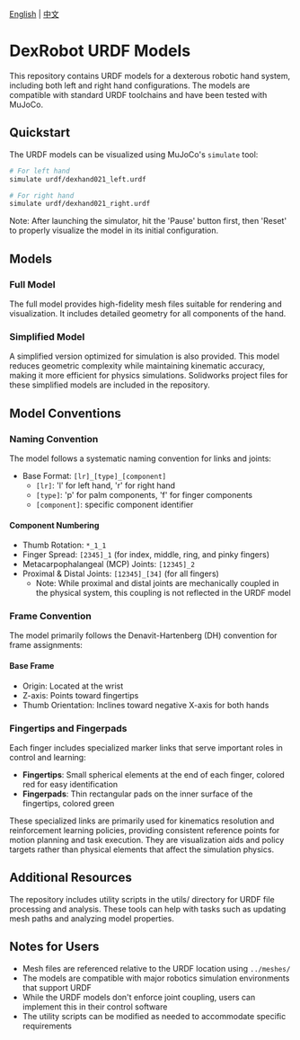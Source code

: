 [English](README.md) | [中文](README_zh.md)

# DexRobot URDF Models

This repository contains URDF models for a dexterous robotic hand system, including both left and right hand configurations. The models are compatible with standard URDF toolchains and have been tested with MuJoCo.

## Quickstart

The URDF models can be visualized using MuJoCo's `simulate` tool:

```bash
# For left hand
simulate urdf/dexhand021_left.urdf

# For right hand
simulate urdf/dexhand021_right.urdf
```

Note: After launching the simulator, hit the 'Pause' button first, then 'Reset' to properly visualize the model in its initial configuration.

## Models

### Full Model

The full model provides high-fidelity mesh files suitable for rendering and visualization. It includes detailed geometry for all components of the hand.

### Simplified Model

A simplified version optimized for simulation is also provided. This model reduces geometric complexity while maintaining kinematic accuracy, making it more efficient for physics simulations. Solidworks project files for these simplified models are included in the repository.

## Model Conventions

### Naming Convention

The model follows a systematic naming convention for links and joints:

- Base Format: `[lr]_[type]_[component]`
  - `[lr]`: 'l' for left hand, 'r' for right hand
  - `[type]`: 'p' for palm components, 'f' for finger components
  - `[component]`: specific component identifier

#### Component Numbering

- Thumb Rotation: `*_1_1`
- Finger Spread: `[2345]_1` (for index, middle, ring, and pinky fingers)
- Metacarpophalangeal (MCP) Joints: `[12345]_2`
- Proximal & Distal Joints: `[12345]_[34]` (for all fingers)
  - Note: While proximal and distal joints are mechanically coupled in the physical system, this coupling is not reflected in the URDF model

### Frame Convention

The model primarily follows the Denavit-Hartenberg (DH) convention for frame assignments:

#### Base Frame

- Origin: Located at the wrist
- Z-axis: Points toward fingertips
- Thumb Orientation: Inclines toward negative X-axis for both hands

### Fingertips and Fingerpads

Each finger includes specialized marker links that serve important roles in control and learning:

- **Fingertips**: Small spherical elements at the end of each finger, colored red for easy identification
- **Fingerpads**: Thin rectangular pads on the inner surface of the fingertips, colored green
   
These specialized links are primarily used for kinematics resolution and reinforcement learning policies, providing consistent reference points for motion planning and task execution. They are visualization aids and policy targets rather than physical elements that affect the simulation physics.

## Additional Resources

The repository includes utility scripts in the utils/ directory for URDF file processing and analysis. These tools can help with tasks such as updating mesh paths and analyzing model properties.

## Notes for Users

- Mesh files are referenced relative to the URDF location using `../meshes/`
- The models are compatible with major robotics simulation environments that support URDF
- While the URDF models don't enforce joint coupling, users can implement this in their control software
- The utility scripts can be modified as needed to accommodate specific requirements
